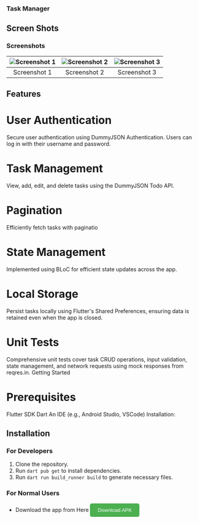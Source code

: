 ### Task Manager  
## Screen Shots
### Screenshots

| ![Screenshot 1](assets/screenshots/screenshot1.png) | ![Screenshot 2](assets/screenshots/screenshot2.png) | ![Screenshot 3](assets/screenshots/screenshot3.png) |
|:--:|:--:|:--:|
| Screenshot 1 | Screenshot 2 | Screenshot 3 |

## Features
# User Authentication
Secure user authentication using DummyJSON Authentication.
Users can log in with their username and password.
# Task Management
View, add, edit, and delete tasks using the DummyJSON Todo API.
# Pagination
Efficiently fetch tasks with paginatio
# State Management
Implemented using BLoC for efficient state updates across the app.
# Local Storage
Persist tasks locally using Flutter's Shared Preferences, ensuring data is retained even when the app is closed.
# Unit Tests
Comprehensive unit tests cover task CRUD operations, input validation, state management, and network requests using mock responses from reqres.in.
Getting Started
# Prerequisites
Flutter SDK
Dart
An IDE (e.g., Android Studio, VSCode)
Installation:
## Installation

### For Developers

1. Clone the repository.
2. Run `dart pub get` to install dependencies.
3. Run `dart run build_runner build` to generate necessary files.
### For Normal Users

- Download the app from Here <a href="https://www.upload-apk.com/xi3i21Yuer8HnX6" style="text-decoration:none;">
    <button style="background-color:#4CAF50; color:white; padding:10px 20px; border:none; border-radius:5px; cursor:pointer;">
        Download APK
    </button>
</a>

